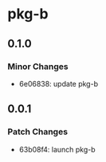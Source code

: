 # pkg-b

## 0.1.0

### Minor Changes

- 6e06838: update pkg-b

## 0.0.1

### Patch Changes

- 63b08f4: launch pkg-b
